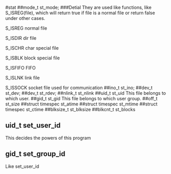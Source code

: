 #stat
##mode_t st_mode;
###Detial
They are used like functions, like S_ISREG(file), which will return true if file is a normal file or return false under other cases.

S_ISREG normal file

S_ISDIR dir file

S_ISCHR char special file

S_ISBLK block special file

S_ISFIFO FIFO

S_ISLNK link file

S_ISSOCK socket file used for communication
##ino_t st_ino;
##dev_t st_dev;
##dev_t st_rdev;
##nlink_t st_nlink
##uid_t st_uid
This file belongs to which user.
##gid_t st_gid
This file belongs to which user group.
##off_t st_size
##struct timespec st_atime
##struct timespec st_mtime
##struct timespec st_ctime
##blksize_t st_blksize
##blkcnt_t st_blocks
## uid_t set_user_id
This decides the powers of this program
## gid_t set_group_id
Like set_user_id

